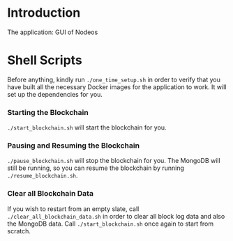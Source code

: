 # Introduction
The application: GUI of Nodeos

# Shell Scripts

Before anything, kindly run `./one_time_setup.sh` in order to verify that you have built all the necessary Docker images for the application to work. It will set up the dependencies for you.

### Starting the Blockchain

`./start_blockchain.sh` will start the blockchain for you. 

### Pausing and Resuming the Blockchain

`./pause_blockchain.sh` will stop the blockchain for you. The MongoDB will still be running, so you can resume the blockchain by running `./resume_blockchain.sh`.

### Clear all Blockchain Data

If you wish to restart from an empty slate, call `./clear_all_blockchain_data.sh` in order to clear all block log data and also the MongoDB data. Call `./start_blockchain.sh` once again to start from scratch.
